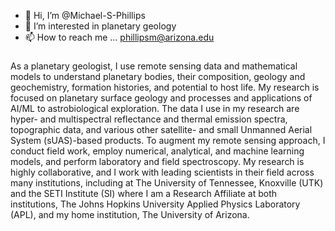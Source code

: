 - 👋 Hi, I’m @Michael-S-Phillips
- 👀 I’m interested in planetary geology
- 📫 How to reach me ... phillipsm@arizona.edu

###
As a planetary geologist, I use remote sensing data and mathematical models to understand planetary bodies, their composition, geology and geochemistry, formation histories, and potential to host life. My research is focused on planetary surface geology and processes and applications of AI/ML to astrobiological exploration. The data I use in my research are hyper- and multispectral reflectance and thermal emission spectra, topographic data, and various other satellite- and small Unmanned Aerial System (sUAS)-based products. To augment my remote sensing approach, I conduct field work, employ numerical, analytical, and machine learning models, and perform laboratory and field spectroscopy. My research is highly collaborative, and I work with leading scientists in their field across many institutions, including at The University of Tennessee, Knoxville (UTK) and the SETI Institute (SI) where I am a Research Affiliate at both institutions, The Johns Hopkins University Applied Physics Laboratory (APL), and my home institution, The University of Arizona.
